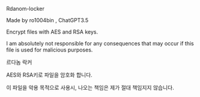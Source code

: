 Rdanom-locker

Made by ro1004bin , ChatGPT3.5

Encrypt files with AES and RSA keys.

I am absolutely not responsible for any consequences that may occur if this file is used for malicious purposes.

르다놈 락커

AES와 RSA키로 파일을 암호화 합니다.

이 파일을 악용 목적으로 사용시, 나오는 책임은 제가 절대 책임지지 않습니다.
